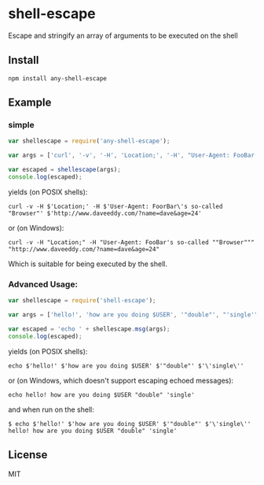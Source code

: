 shell-escape
============

Escape and stringify an array of arguments to be executed on the shell

Install
-------

    npm install any-shell-escape

Example
-------

### simple

``` js
var shellescape = require('any-shell-escape');

var args = ['curl', '-v', '-H', 'Location;', '-H', "User-Agent: FooBar's so-called \"Browser\"", 'http://www.daveeddy.com/?name=dave&age=24'];

var escaped = shellescape(args);
console.log(escaped);
```

yields (on POSIX shells):

```
curl -v -H $'Location;' -H $'User-Agent: FoorBar\'s so-called "Browser"' $'http://www.daveeddy.com/?name=dave&age=24'
```

or (on Windows):

```
curl -v -H "Location;" -H "User-Agent: FooBar's so-called ""Browser""" "http://www.daveeddy.com/?name=dave&age=24"
```

Which is suitable for being executed by the shell.

### Advanced Usage:

``` js
var shellescape = require('shell-escape');

var args = ['hello!', 'how are you doing $USER', '"double"', "'single'"];

var escaped = 'echo ' + shellescape.msg(args);
console.log(escaped);
```

yields (on POSIX shells):

```
echo $'hello!' $'how are you doing $USER' $'"double"' $'\'single\''
```

or (on Windows, which doesn't support escaping echoed messages):

```
echo hello! how are you doing $USER "double" 'single'
```

and when run on the shell:

```
$ echo $'hello!' $'how are you doing $USER' $'"double"' $'\'single\''
hello! how are you doing $USER "double" 'single'
```

License
-------

MIT
